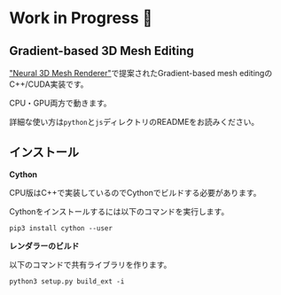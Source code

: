 # Work in Progress :construction:

## Gradient-based 3D Mesh Editing

["Neural 3D Mesh Renderer"](https://arxiv.org/abs/1711.07566)で提案されたGradient-based mesh editingのC++/CUDA実装です。

CPU・GPU両方で動きます。

詳細な使い方は`python`と`js`ディレクトリのREADMEをお読みください。

## インストール

**Cython**

CPU版はC++で実装しているのでCythonでビルドする必要があります。

Cythonをインストールするには以下のコマンドを実行します。

```
pip3 install cython --user
```

**レンダラーのビルド**

以下のコマンドで共有ライブラリを作ります。

```
python3 setup.py build_ext -i
```
